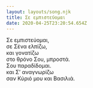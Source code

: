 ```yaml
---
layout: layouts/song.njk
title: Σε εμπιστεύομαι
date: 2020-04-25T23:20:54.654Z
---
```

Σε εμπιστεύομαι,\
σε Σένα ελπίζω,\
και γονατίζω\
στο θρόνο Σου, μπροστά.\
Σου παραδίδομαι.\
και Σ’ αναγνωρίζω\
σαν Κύριό μου και Βασιλιά.